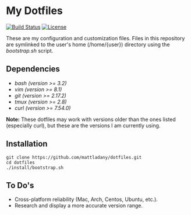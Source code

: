 # My Dotfiles

[![Build Status](https://travis-ci.com/mattladany/dotfiles.svg?branch=master)](https://travis-ci.com/mattladany/dotfiles)
[![License](https://img.shields.io/badge/License-MIT-blue.svg)](https://raw.githubusercontent.com/mattladany/dotfiles/master/LICENSE)

These are my configuration and customization files. Files in this repository are symlinked to the user's home (/home/{user}) directory using the _bootstrap.sh_ script.

## Dependencies
* _bash (version >= 3.2)_
* _vim (version >= 8.1)_
* _git (version >= 2.17.2)_
* _tmux (version >= 2.8)_
* _curl (version >= 7.54.0)_

__Note:__ These dotfiles may work with versions older than the ones listed (especially curl), but these are the versions I am currently using.


## Installation
```
git clone https://github.com/mattladany/dotfiles.git
cd dotfiles
./install/bootstrap.sh
```

## To Do's
* Cross-platform reliability (Mac, Arch, Centos, Ubuntu, etc.).
* Research and display a more accurate version range.
